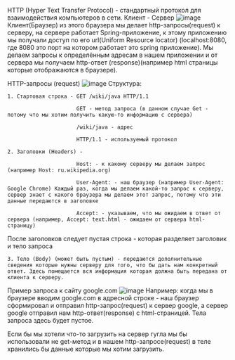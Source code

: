 HTTP (Hyper Text Transfer Protocol) - стандартный протокол для взаимодействия компьютеров в сети.
Клиент - Сервер
![image](https://user-images.githubusercontent.com/73518823/136192506-f325c569-8b78-41f9-a7dc-5e953ed97318.png)
Клиент(Браузер) из этого браузера мы делает http-запросы(request) к серверу, на сервере работает Spring-приложение, к этому приложению мы получали доступ по его url(Uniform Resource locator) (localhost:8080, где 8080 это порт на котором работает это spring приложение). Мы делаем запросы к определённым адресам в нашем приложении и от сервера мы получаем http-ответ (response)(например html страницы которые отображаются в браузере).

HTTP-запросы (request)
![image](https://user-images.githubusercontent.com/73518823/136193573-0e0279a4-022a-4f7c-9fa3-46fbf7c7559d.png)
Структура:

    1. Стартовая строка - GET /wiki/java HTTP/1.1 
    
                          GET - метод запроса (в данном случае Get - потому что мы хотим получить какую-то информацию с сервера)
                          
                          /wiki/java - адрес
                          
                          HTTP/1.1 - используемый протокол
                          
    2. Заголовки (Headers) - 
    
                          Host: - к какому серверу мы делаем запрос (например Host: ru.wikipedia.org)
                          
                          User-Agent: - наш браузер (например User-Agent: Google Chrome) Каждый раз, когда мы делаем какой-то запрос к серверу, сервер знает с какого браузера мы делаем этот запрос, потому что эти данные передаются в заголовке
                          
                          Accept: - указываем, что мы ожидаем в ответ от сервера (например, Accept: text.html - ожидаем от сервера html-страницу)
                          
После заголовков следует пустая строка - которая разделяет заголовик и тело запроса

    3. Тело (Body) (может быть пустым) - передаются дополнительные сведения которые нужны серверу для того, что бы дать нам конкретный ответ. Здесь помещается вся информация которая должна быть передана от клиента к серверу.
    
Пример запроса к сайту google.com
![image](https://user-images.githubusercontent.com/73518823/136196111-1a1dd895-9bc4-402f-a66b-b2027124c502.png)
Например: когда мы в браузере вводим google.com в адресной строке - наш браузер сформировал и отправил http-запрос(request) к сервер google, а сервер google отправил нам http-ответ(response) с html-страницей. Тела запроса здесь будет пустое.

Если бы мы хотели что-то загрузить на сервер гугла мы бы использовали не get-метод и в нашем http-запросе(request) в теле хранились бы данные которые мы хотим загрузить.
                          
                          
